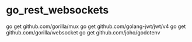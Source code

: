 # go_rest_websockets

 go get github.com/gorilla/mux
 go get github.com/golang-jwt/jwt/v4
 go get github.com/gorilla/websocket
 go get github.com/joho/godotenv 
